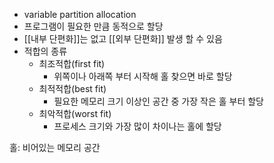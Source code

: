 - variable partition allocation
- 프로그램이 필요한 만큼 동적으로 할당
- [[내부 단편화]]는 없고 [[외부 단편화]] 발생 할 수 있음
- 적합의 종류
	- 최조적합(first fit)
		- 위쪽이나 아래쪽 부터 시작해 홀 찾으면 바로 할당
	- 최적적합(best fit)
		- 필요한 메모리 크기 이상인 공간 중 가장 작은 홀 부터 할당
	- 최악적합(worst fit)
		- 프로세스 크기와 가장 많이 차이나는 홀에 할당

홀: 비어있는 메모리 공간